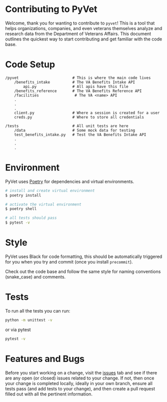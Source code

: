 # Contributing to PyVet

Welcome, thank you for wanting to contribute to `pyvet`! This is a tool that helps organizations, companies, and even veterans
themselves analyze and research data from the Department of Veterans Affairs. This document outlines the quickest way to start contributing and get familiar with the code base.

# Code Setup
```
/pyvet                        # This is where the main code lives
    /benefits_intake          # The VA Benefits Intake API
        api.py                # All apis have this file
    /benefits_reference       # The VA Benefits Reference API
    /facilities                # The VA <name> API
    .
    .
    .
    client.py                 # Where a session is created for a user
    creds.py                  # Where to store all credentials

/tests                        # All unit tests are here
    /data                     # Some mock data for testing
    test_benefits_intake.py   # Test the VA Benefits Intake API
    .
    .
    .
```

# Environment
PyVet uses [Poetry](https://python-poetry.org) for dependencies and virtual environments.
```bash
# install and create virtual environment
$ poetry install

# activate the virtual environment
$ poetry shell

# all tests should pass
$ pytest -v
```

# Style
PyVet uses Black for code formatting, this should be automatically triggered for you when you try and commit (once you install `precommit`).

Check out the code base and follow the same style for naming conventions (snake_case) and comments.

# Tests
To run all the tests you can run:

```bash
python -m unittest -v
```

or via pytest

```bash
pytest -v
```

# Features and Bugs

Before you start working on a change, visit the [issues](https://github.com/cterrazas2/pyvet/issues) tab and see if there are any open (or closed) issues related to your change. If not, then once your change is completed locally, ideally in your own branch, ensure all tests pass (and add tests to your change), and then create a pull request filled out with all the pertinent information.
